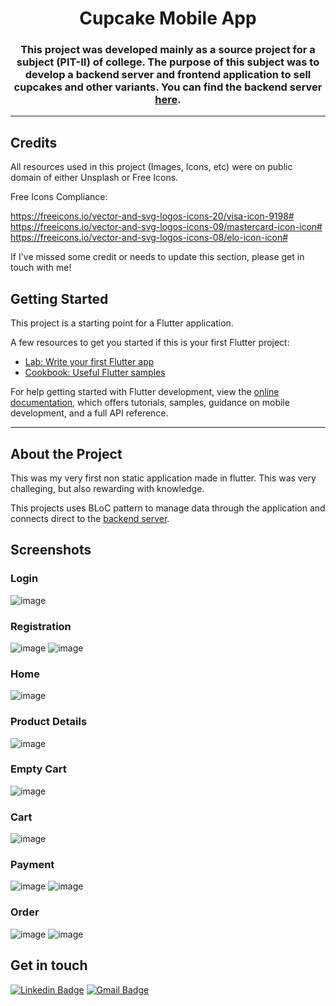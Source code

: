 <h1 align="center">
	Cupcake Mobile App
</h1>

<h3 align="center">
	This project was developed mainly as a source project for a subject (PIT-II) of college. The purpose of this subject was to develop a backend server and frontend application to sell cupcakes and other variants. You can find the backend server <a target="_blank" rel="noopener noreferrer"  href="https://github.com/Katsshura/CupcakeServer">here</a>.

</h3>

---

## Credits

All resources used in this project (Images, Icons, etc) were on public domain of either Unsplash or Free Icons. 

Free Icons Compliance:

https://freeicons.io/vector-and-svg-logos-icons-20/visa-icon-9198#
https://freeicons.io/vector-and-svg-logos-icons-09/mastercard-icon-icon#
https://freeicons.io/vector-and-svg-logos-icons-08/elo-icon-icon#

If I've missed some credit or needs to update this section, please get in touch with me!

## Getting Started

This project is a starting point for a Flutter application.

A few resources to get you started if this is your first Flutter project:

- [Lab: Write your first Flutter app](https://docs.flutter.dev/get-started/codelab)
- [Cookbook: Useful Flutter samples](https://docs.flutter.dev/cookbook)

For help getting started with Flutter development, view the
[online documentation](https://docs.flutter.dev/), which offers tutorials,
samples, guidance on mobile development, and a full API reference.

--- 
## About the Project

This was my very first non static application made in flutter. This was very challeging, but also rewarding with knowledge.

This projects uses BLoC pattern to manage data through the application and connects direct to the [backend server](https://github.com/Katsshura/CupcakeServer).

## Screenshots


### Login
![image](https://user-images.githubusercontent.com/38816951/198413536-0fe73a0c-9670-44ea-9132-15d07ec66726.png)
### Registration
![image](https://user-images.githubusercontent.com/38816951/199359193-532b3103-5c57-476a-82e5-b176960ff894.png)
![image](https://user-images.githubusercontent.com/38816951/199359239-74186394-9cab-4c19-a022-5d62a2ee6128.png)
### Home
![image](https://user-images.githubusercontent.com/38816951/199862943-bf259ca9-9369-409a-9e77-966b6d8ad692.png)
### Product Details
![image](https://user-images.githubusercontent.com/38816951/199868211-73f664ee-4467-46bf-9ae9-ebc6b0d61171.png)
### Empty Cart
![image](https://user-images.githubusercontent.com/38816951/200655926-89a75ad1-0f1c-4d3c-a693-cc1b24bdc6b9.png)
### Cart
![image](https://user-images.githubusercontent.com/38816951/200655853-4c7dae3b-a130-4b88-bfbe-2ff875b1452d.png)
### Payment
![image](https://user-images.githubusercontent.com/38816951/201185509-2f107fac-5707-4d40-b406-61d736057a1f.png)
![image](https://user-images.githubusercontent.com/38816951/201218294-5b83a7f6-0628-4bd1-92c6-bd60613b3a4c.png)
### Order
![image](https://user-images.githubusercontent.com/38816951/201428196-a078930f-8881-4d66-b9c9-81299324d197.png)
![image](https://user-images.githubusercontent.com/38816951/201428240-6aff3b24-a48c-41db-98ad-43b12da32321.png)

## Get in touch
[![Linkedin Badge](https://img.shields.io/badge/-LinkedIn-blue?style=flat-square&logo=Linkedin&logoColor=white&link=https://www.linkedin.com/in/katsshura/)](https://www.linkedin.com/in/katsshura/)
[![Gmail Badge](https://img.shields.io/badge/-Gmail-c14438?style=flat-square&logo=Gmail&logoColor=white&link=mailto:xr.emerson@gmail.com)](mailto:xr.emerson@gmail.com)
